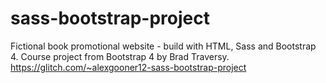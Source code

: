# sass-bootstrap-project
Fictional book promotional website - build with HTML, Sass and Bootstrap 4.
Course project from Bootstrap 4 by Brad Traversy.
https://glitch.com/~alexgooner12-sass-bootstrap-project
